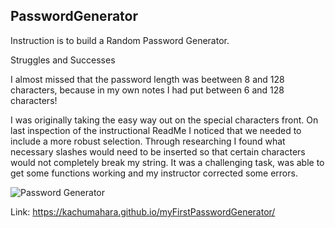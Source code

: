 ## PasswordGenerator

Instruction is to build a Random Password Generator. 

Struggles and Successes

I almost missed that the password length was beetween 8 and 128 characters, because in my own notes I had put between 6 and 128 characters!

I was originally taking the easy way out on the special characters front. On last inspection of the instructional ReadMe I noticed that we needed to include a more robust selection. Through researching I found what necessary slashes would need to be inserted so that certain characters would not completely break my string. 
It was a challenging task, was able to get some functions working and my instructor corrected some errors.

![Password Generator](https://user-images.githubusercontent.com/42631863/75631500-b8249b80-5bb0-11ea-949a-85e6650c5817.jpg)

Link: https://kachumahara.github.io/myFirstPasswordGenerator/

